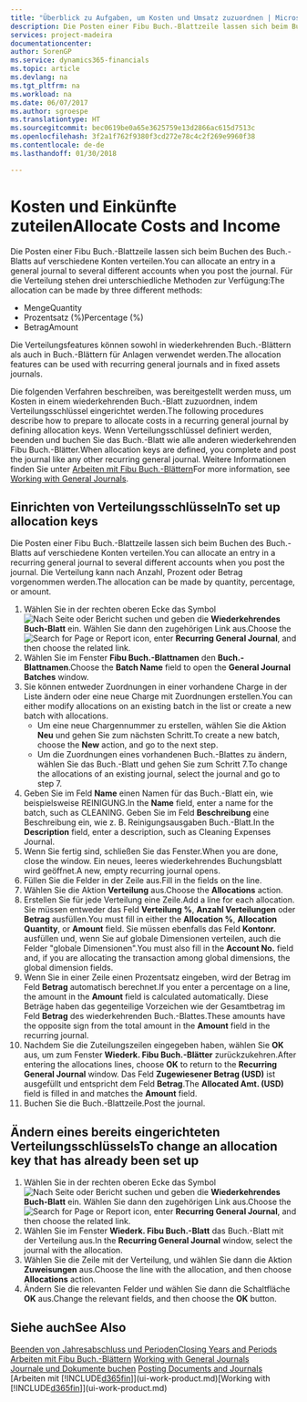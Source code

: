 ```yaml
---
title: "Überblick zu Aufgaben, um Kosten und Umsatz zuzuordnen | Microsoft Docs"
description: Die Posten einer Fibu Buch.-Blattzeile lassen sich beim Buchen des Buch.-Blatts auf verschiedene Konten verteilen.
services: project-madeira
documentationcenter: 
author: SorenGP
ms.service: dynamics365-financials
ms.topic: article
ms.devlang: na
ms.tgt_pltfrm: na
ms.workload: na
ms.date: 06/07/2017
ms.author: sgroespe
ms.translationtype: HT
ms.sourcegitcommit: bec0619be0a65e3625759e13d2866ac615d7513c
ms.openlocfilehash: 3f2a1f762f9380f3cd272e78c4c2f269e9960f38
ms.contentlocale: de-de
ms.lasthandoff: 01/30/2018

---
```

# <a name="allocate-costs-and-income"></a><span data-ttu-id="297ef-103">Kosten und Einkünfte zuteilen</span><span class="sxs-lookup"><span data-stu-id="297ef-103">Allocate Costs and Income</span></span>
<span data-ttu-id="297ef-104">Die Posten einer Fibu Buch.-Blattzeile lassen sich beim Buchen des Buch.-Blatts auf verschiedene Konten verteilen.</span><span class="sxs-lookup"><span data-stu-id="297ef-104">You can allocate an entry in a general journal to several different accounts when you post the journal.</span></span> <span data-ttu-id="297ef-105">Für die Verteilung stehen drei unterschiedliche Methoden zur Verfügung:</span><span class="sxs-lookup"><span data-stu-id="297ef-105">The allocation can be made by three different methods:</span></span>

* <span data-ttu-id="297ef-106">Menge</span><span class="sxs-lookup"><span data-stu-id="297ef-106">Quantity</span></span>
* <span data-ttu-id="297ef-107">Prozentsatz (%)</span><span class="sxs-lookup"><span data-stu-id="297ef-107">Percentage (%)</span></span>
* <span data-ttu-id="297ef-108">Betrag</span><span class="sxs-lookup"><span data-stu-id="297ef-108">Amount</span></span>

<span data-ttu-id="297ef-109">Die Verteilungsfeatures können sowohl in wiederkehrenden Buch.-Blättern als auch in Buch.-Blättern für Anlagen verwendet werden.</span><span class="sxs-lookup"><span data-stu-id="297ef-109">The allocation features can be used with recurring general journals and in fixed assets journals.</span></span>
<!--You can also distribute the cost or revenue of a line to an intercompany partner when you post a sales or purchase document. When you post the document, a line will be posted in your general journal, and a corresponding line will be created in the intercompany outbox.-->

<span data-ttu-id="297ef-110">Die folgenden Verfahren beschreiben, was bereitgestellt werden muss, um Kosten in einem wiederkehrenden Buch.-Blatt zuzuordnen, indem Verteilungsschlüssel eingerichtet werden.</span><span class="sxs-lookup"><span data-stu-id="297ef-110">The following procedures describe how to prepare to allocate costs in a recurring general journal by defining allocation keys.</span></span> <span data-ttu-id="297ef-111">Wenn Verteilungsschlüssel definiert werden, beenden und buchen Sie das Buch.-Blatt wie alle anderen wiederkehrenden Fibu Buch.-Blätter.</span><span class="sxs-lookup"><span data-stu-id="297ef-111">When allocation keys are defined, you complete and post the journal like any other recurring general journal.</span></span> <span data-ttu-id="297ef-112">Weitere Informationen finden Sie unter [Arbeiten mit Fibu Buch.-Blättern](ui-work-general-journals.md)</span><span class="sxs-lookup"><span data-stu-id="297ef-112">For more information, see [Working with General Journals](ui-work-general-journals.md).</span></span>

## <a name="to-set-up-allocation-keys"></a><span data-ttu-id="297ef-113">Einrichten von Verteilungsschlüsseln</span><span class="sxs-lookup"><span data-stu-id="297ef-113">To set up allocation keys</span></span>
<span data-ttu-id="297ef-114">Die Posten einer Fibu Buch.-Blattzeile lassen sich beim Buchen des Buch.-Blatts auf verschiedene Konten verteilen.</span><span class="sxs-lookup"><span data-stu-id="297ef-114">You can allocate an entry in a recurring general journal to several different accounts when you post the journal.</span></span> <span data-ttu-id="297ef-115">Die Verteilung kann nach Anzahl, Prozent oder Betrag vorgenommen werden.</span><span class="sxs-lookup"><span data-stu-id="297ef-115">The allocation can be made by quantity, percentage, or amount.</span></span>
1. <span data-ttu-id="297ef-116">Wählen Sie in der rechten oberen Ecke das Symbol ![Nach Seite oder Bericht suchen](media/ui-search/search_small.png "Nach Seite oder Bericht suchen") und geben die **Wiederkehrendes Buch-Blatt** ein. Wählen Sie dann den zugehörigen Link aus.</span><span class="sxs-lookup"><span data-stu-id="297ef-116">Choose the ![Search for Page or Report](media/ui-search/search_small.png "Search for Page or Report icon") icon, enter **Recurring General Journal**, and then choose the related link.</span></span>
2. <span data-ttu-id="297ef-117">Wählen Sie im Fenster **Fibu Buch.-Blattnamen** den **Buch.-Blattnamen**.</span><span class="sxs-lookup"><span data-stu-id="297ef-117">Choose the **Batch Name** field to open the **General Journal Batches** window.</span></span>
3. <span data-ttu-id="297ef-118">Sie können entweder Zuordnungen in einer vorhandene Charge in der Liste ändern oder eine neue Charge mit Zuordnungen erstellen.</span><span class="sxs-lookup"><span data-stu-id="297ef-118">You can either modify allocations on an existing batch in the list or create a new batch with allocations.</span></span>
   * <span data-ttu-id="297ef-119">Um eine neue Chargennummer zu erstellen, wählen Sie die Aktion **Neu** und gehen Sie zum nächsten Schritt.</span><span class="sxs-lookup"><span data-stu-id="297ef-119">To create a new batch, choose the **New** action, and go to the next step.</span></span>
   * <span data-ttu-id="297ef-120">Um die Zuordnungen eines vorhandenen Buch.-Blattes zu ändern, wählen Sie das Buch.-Blatt und gehen Sie zum Schritt 7.</span><span class="sxs-lookup"><span data-stu-id="297ef-120">To change the allocations of an existing journal, select the journal and go to step 7.</span></span>    
4. <span data-ttu-id="297ef-121">Geben Sie im Feld **Name** einen Namen für das Buch.-Blatt ein, wie beispielsweise REINIGUNG.</span><span class="sxs-lookup"><span data-stu-id="297ef-121">In the **Name** field, enter a name for the batch, such as CLEANING.</span></span> <span data-ttu-id="297ef-122">Geben Sie im Feld **Beschreibung** eine Beschreibung ein, wie z. B. Reinigungsausgaben Buch.-Blatt.</span><span class="sxs-lookup"><span data-stu-id="297ef-122">In the **Description** field, enter a description, such as Cleaning Expenses Journal.</span></span>
5. <span data-ttu-id="297ef-123">Wenn Sie fertig sind, schließen Sie das Fenster.</span><span class="sxs-lookup"><span data-stu-id="297ef-123">When you are done, close the window.</span></span> <span data-ttu-id="297ef-124">Ein neues, leeres wiederkehrendes Buchungsblatt wird geöffnet.</span><span class="sxs-lookup"><span data-stu-id="297ef-124">A new, empty recurring journal opens.</span></span>
6. <span data-ttu-id="297ef-125">Füllen Sie die Felder in der Zeile aus.</span><span class="sxs-lookup"><span data-stu-id="297ef-125">Fill in the fields on the line.</span></span>
7. <span data-ttu-id="297ef-126">Wählen Sie die Aktion **Verteilung** aus.</span><span class="sxs-lookup"><span data-stu-id="297ef-126">Choose the **Allocations** action.</span></span>
8. <span data-ttu-id="297ef-127">Erstellen Sie für jede Verteilung eine Zeile.</span><span class="sxs-lookup"><span data-stu-id="297ef-127">Add a line for each allocation.</span></span> <span data-ttu-id="297ef-128">Sie müssen entweder das Feld **Verteilung %**, **Anzahl Verteilungen** oder **Betrag** ausfüllen.</span><span class="sxs-lookup"><span data-stu-id="297ef-128">You must fill in either the **Allocation %**, **Allocation Quantity**, or **Amount** field.</span></span> <span data-ttu-id="297ef-129">Sie müssen ebenfalls das Feld **Kontonr.** ausfüllen und, wenn Sie auf globale Dimensionen verteilen, auch die Felder "globale Dimensionen".</span><span class="sxs-lookup"><span data-stu-id="297ef-129">You must also fill in the **Account No.** field and, if you are allocating the transaction among global dimensions, the global dimension fields.</span></span>
9. <span data-ttu-id="297ef-130">Wenn Sie in einer Zeile einen Prozentsatz eingeben, wird der Betrag im Feld **Betrag** automatisch berechnet.</span><span class="sxs-lookup"><span data-stu-id="297ef-130">If you enter a percentage on a line, the amount in the **Amount** field is calculated automatically.</span></span> <span data-ttu-id="297ef-131">Diese Beträge haben das gegenteilige Vorzeichen wie der Gesamtbetrag im Feld **Betrag** des wiederkehrenden Buch.-Blattes.</span><span class="sxs-lookup"><span data-stu-id="297ef-131">These amounts have the opposite sign from the total amount in the **Amount** field in the recurring journal.</span></span>
10. <span data-ttu-id="297ef-132">Nachdem Sie die Zuteilungszeilen eingegeben haben, wählen Sie **OK** aus, um zum Fenster **Wiederk. Fibu Buch.-Blätter** zurückzukehren.</span><span class="sxs-lookup"><span data-stu-id="297ef-132">After entering the allocations lines, choose **OK** to return to the **Recurring General Journal** window.</span></span> <span data-ttu-id="297ef-133">Das Feld **Zugewiesener Betrag (USD)** ist ausgefüllt und entspricht dem Feld **Betrag**.</span><span class="sxs-lookup"><span data-stu-id="297ef-133">The **Allocated Amt. (USD)** field is filled in and matches the **Amount** field.</span></span>
11. <span data-ttu-id="297ef-134">Buchen Sie die Buch.-Blattzeile.</span><span class="sxs-lookup"><span data-stu-id="297ef-134">Post the journal.</span></span>

## <a name="to-change-an-allocation-key-that-has-already-been-set-up"></a><span data-ttu-id="297ef-135">Ändern eines bereits eingerichteten Verteilungsschlüssels</span><span class="sxs-lookup"><span data-stu-id="297ef-135">To change an allocation key that has already been set up</span></span>
1. <span data-ttu-id="297ef-136">Wählen Sie in der rechten oberen Ecke das Symbol ![Nach Seite oder Bericht suchen](media/ui-search/search_small.png "Nach Seite oder Bericht suchen") und geben die **Wiederkehrendes Buch-Blatt** ein. Wählen Sie dann den zugehörigen Link aus.</span><span class="sxs-lookup"><span data-stu-id="297ef-136">Choose the ![Search for Page or Report](media/ui-search/search_small.png "Search for Page or Report icon") icon, enter **Recurring General Journal**, and then choose the related link.</span></span>
2. <span data-ttu-id="297ef-137">Wählen Sie im Fenster **Wiederk. Fibu Buch.-Blatt** das Buch.-Blatt mit der Verteilung aus.</span><span class="sxs-lookup"><span data-stu-id="297ef-137">In the **Recurring General Journal** window, select the journal with the allocation.</span></span>
3. <span data-ttu-id="297ef-138">Wählen Sie die Zeile mit der Verteilung, und wählen Sie dann die Aktion **Zuweisungen** aus.</span><span class="sxs-lookup"><span data-stu-id="297ef-138">Choose the line with the allocation, and then choose **Allocations** action.</span></span>
4. <span data-ttu-id="297ef-139">Ändern Sie die relevanten Felder und wählen Sie dann die Schaltfläche **OK** aus.</span><span class="sxs-lookup"><span data-stu-id="297ef-139">Change the relevant fields, and then choose the **OK** button.</span></span>

## <a name="see-also"></a><span data-ttu-id="297ef-140">Siehe auch</span><span class="sxs-lookup"><span data-stu-id="297ef-140">See Also</span></span>
[<span data-ttu-id="297ef-141">Beenden von Jahresabschluss und Perioden</span><span class="sxs-lookup"><span data-stu-id="297ef-141">Closing Years and Periods</span></span>](year-close-years-periods.md)  
<span data-ttu-id="297ef-142">[Arbeiten mit Fibu Buch.-Blättern](ui-work-general-journals.md)  </span><span class="sxs-lookup"><span data-stu-id="297ef-142">[Working with General Journals](ui-work-general-journals.md)  </span></span>  
<span data-ttu-id="297ef-143">[Journale und Dokumente buchen](ui-post-documents-journals.md)  </span><span class="sxs-lookup"><span data-stu-id="297ef-143">[Posting Documents and Journals](ui-post-documents-journals.md)  </span></span>  
<span data-ttu-id="297ef-144">[Arbeiten mit [!INCLUDE[d365fin](includes/d365fin_md.md)]](ui-work-product.md)</span><span class="sxs-lookup"><span data-stu-id="297ef-144">[Working with [!INCLUDE[d365fin](includes/d365fin_md.md)]](ui-work-product.md)</span></span>

